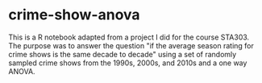 # crime-show-anova

This is a R notebook adapted from a project I did for the course STA303. The purpose was to answer the question "if the average season rating for crime shows is the same decade to decade" using a set of randomly sampled crime shows from the 1990s, 2000s, and 2010s and a one way ANOVA.
